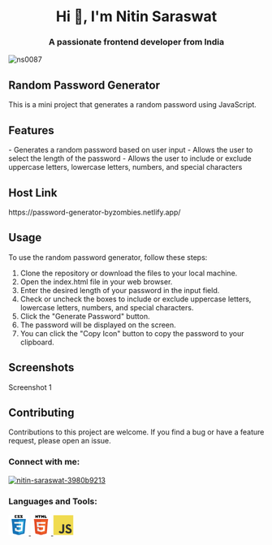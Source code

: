 <h1 align="center">Hi 👋, I'm Nitin Saraswat</h1>
<h3 align="center">A passionate frontend developer from India</h3>

<p align="left"> <img src="https://komarev.com/ghpvc/?username=ns0087&label=Profile%20views&color=0e75b6&style=flat" alt="ns0087" /> </p>

<h2>Random Password Generator</h2>
<p>This is a mini project that generates a random password using JavaScript.</p>

<h2>Features</h2>
- Generates a random password based on user input
- Allows the user to select the length of the password
- Allows the user to include or exclude uppercase letters, lowercase letters, numbers, and special characters

<h2>Host Link</h2>
https://password-generator-byzombies.netlify.app/

<h2>Usage</h2>
To use the random password generator, follow these steps:

1. Clone the repository or download the files to your local machine.
2. Open the index.html file in your web browser.
3. Enter the desired length of your password in the input field.
4. Check or uncheck the boxes to include or exclude uppercase letters, lowercase letters, numbers, and special characters.
5. Click the "Generate Password" button.
6. The password will be displayed on the screen.
7. You can click the "Copy Icon" button to copy the password to your clipboard.

<h2>Screenshots</h2>
Screenshot 1

<h2>Contributing</h2>
Contributions to this project are welcome. If you find a bug or have a feature request, please open an issue.

<h3 align="left">Connect with me:</h3>
<p align="left">
<a href="https://linkedin.com/in/nitin-saraswat-3980b9213" target="blank"><img align="center" src="https://raw.githubusercontent.com/rahuldkjain/github-profile-readme-generator/master/src/images/icons/Social/linked-in-alt.svg" alt="nitin-saraswat-3980b9213" height="30" width="40" /></a>
</p>

<h3 align="left">Languages and Tools:</h3>
<p align="left"> <a href="https://www.w3schools.com/css/" target="_blank" rel="noreferrer"> <img src="https://raw.githubusercontent.com/devicons/devicon/master/icons/css3/css3-original-wordmark.svg" alt="css3" width="40" height="40"/> </a> <a href="https://www.w3.org/html/" target="_blank" rel="noreferrer"> <img src="https://raw.githubusercontent.com/devicons/devicon/master/icons/html5/html5-original-wordmark.svg" alt="html5" width="40" height="40"/> </a> <a href="https://developer.mozilla.org/en-US/docs/Web/JavaScript" target="_blank" rel="noreferrer"> <img src="https://raw.githubusercontent.com/devicons/devicon/master/icons/javascript/javascript-original.svg" alt="javascript" width="40" height="40"/> </a> </p>

